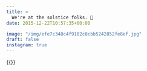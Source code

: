 ```yaml
---
title: >
  We're at the solstice folks. 💫
date: 2015-12-22T10:57:35+00:00

image: "/img/efe7c348c4f9102c8cbb5242852fe8ef.jpg"
draft: false
instagram: true
---
```


{{<photo src="/img/efe7c348c4f9102c8cbb5242852fe8ef.jpg">}}
